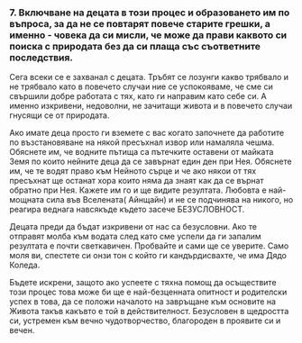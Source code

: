 ### 7. Включване на децата в този процес и образоването им по въпроса, за да не се повтарят повече старите грешки, а именно - човека да си мисли, че може да прави каквото си поиска с природата без да си плаща със съответните последствия.

Сега всеки се е захванал с децата. Тръбят се лозунги какво трябвало и не трябвало като в повечето случаи ние се успокояваме, че сме си свършили добре работата с тях, като ги направим като себе си. А именно изкривени, недоволни, не зачитащи живота и в повечето случаи гнусящи се от природата.

Ако имате деца просто ги вземете с вас когато започнете да работите по възстановяване на някой пресъхнал извор или намаляла чешма. Обяснете им, че водните пътища са пътечките оставени от майката Земя по които нейните деца да се завърнат един ден при Нея. Обяснете им, че те водят право към Нейното сърце и че ако някои от тях пресъхнат ще останат хора които няма да знаят как да се върнат обратно при Нея. Кажете им го и ще видите резултата. Любовта е най-мощната сила във Вселената( Айнщайн) и не се подчинява на никого, но реагира веднага навсякъде където засече БЕЗУСЛОВНОСТ. 

Децата преди да бъдат изкривени от нас са безусловни. Ако те отправят молба към водата след като сме успели да ги запалим резултата е почти светкавичен. Пробвайте и сами ще се уверите. Само моля ви, спестете си онзи тон с който ги кандърдисвахте, че има Дядо Коледа.

Бъдете искрени, защото ако успеете с тяхна помощ да осъществите този процес това може би ще е най-безценната опитност и родителски успех в това, да се положи началото на завръщане към основите на Живота такъв какъвто е той в действителност. Безусловен в щедростта си, устремен към вечно чудотворчество, благороден в проявите си и вечен. 
